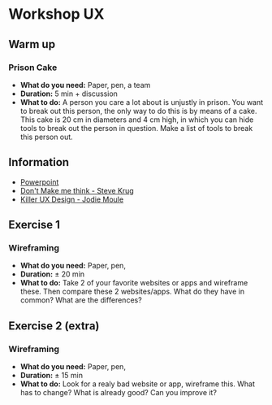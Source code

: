 # Workshop UX

## Warm up 
### Prison Cake 
* **What do you need:** Paper, pen, a team
* **Duration:** 5 min + discussion
* **What to do:** A person you care a lot about is unjustly in prison. You want to break out this person, the only way to do this is by means of a cake. This cake is 20 cm in diameters and 4 cm high, in which you can hide tools to break out the person in question. Make a list of tools to break this person out. 



## Information

* [Powerpoint](https://docs.google.com/presentation/d/1UcZbbT5Dk61B8mKW4F1opTla-0G6IKnMQTY0jGAPT4o/edit?usp=sharing)
* [Don't Make me think - Steve Krug](http://www.scottsdevelopers.com/dont-make-me-think-revisited.pdf)
* [Killer UX Design - Jodie Moule](https://www.slideshare.net/Gnasvipzem/killer-ux-design-free-book)



## Exercise 1
### Wireframing 
* **What do you need:** Paper, pen,
* **Duration:** ± 20 min
* **What to do:** Take 2 of your favorite websites or apps and wireframe these. Then compare these 2 websites/apps. What do they have in common? What are the differences?



## Exercise 2 **(extra)**
### Wireframing 
* **What do you need:** Paper, pen,
* **Duration:** ± 15 min
* **What to do:** Look for a realy bad website or app, wireframe this. What has to change? What is already good? Can you improve it?
